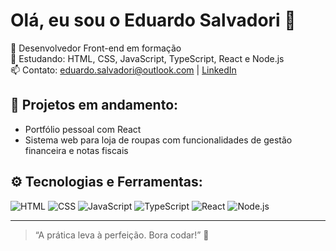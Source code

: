 # Olá, eu sou o Eduardo Salvadori 👋

🎯 Desenvolvedor Front-end em formação  
🚀 Estudando: HTML, CSS, JavaScript, TypeScript, React e Node.js  
📫 Contato: [eduardo.salvadori@outlook.com](mailto:eduardo.salvadori@outlook.com) | [LinkedIn](https://www.linkedin.com/in/eduardo-henrique-salvadori-santos-088048176/)

## 🚧 Projetos em andamento:
- Portfólio pessoal com React
- Sistema web para loja de roupas com funcionalidades de gestão financeira e notas fiscais

## ⚙️ Tecnologias e Ferramentas:
![HTML](https://img.shields.io/badge/-HTML5-orange?style=flat-square&logo=html5&logoColor=white)
![CSS](https://img.shields.io/badge/-CSS3-blue?style=flat-square&logo=css3)
![JavaScript](https://img.shields.io/badge/-JavaScript-yellow?style=flat-square&logo=javascript)
![TypeScript](https://img.shields.io/badge/-TypeScript-blue?style=flat-square&logo=typescript)
![React](https://img.shields.io/badge/-React-black?style=flat-square&logo=react)
![Node.js](https://img.shields.io/badge/-Node.js-green?style=flat-square&logo=node.js)

---

> “A prática leva à perfeição. Bora codar!” 🚀
